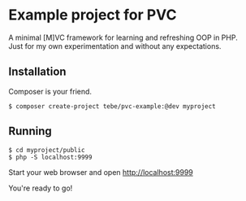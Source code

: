 # Example project for PVC

A minimal [M]VC framework for learning and refreshing OOP in PHP.  
Just for my own experimentation and without any expectations.

## Installation

Composer is your friend.

    $ composer create-project tebe/pvc-example:@dev myproject

## Running

    $ cd myproject/public
    $ php -S localhost:9999

Start your web browser and open <http://localhost:9999>

You're ready to go!
